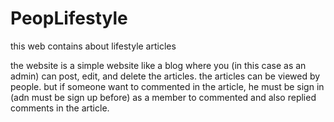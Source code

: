 # PeopLifestyle
this web contains about lifestyle articles

the website is a simple website like a blog where you (in this case as an admin) can post, edit, and delete the articles.
the articles can be viewed by people. but if someone want to commented in the article, he must be sign in (adn must be sign up before) as a member to commented and also replied comments in the article.
